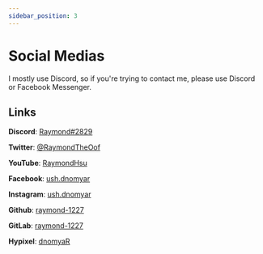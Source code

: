 ```yaml
---
sidebar_position: 3
---
```


# Social Medias

I mostly use Discord, so if you're trying to contact me, please use Discord or Facebook Messenger.

## Links

**Discord**: [Raymond#2829](https://discord.gg/sZmg77n5EC)

**Twitter**: [@RaymondTheOof](https://twitter.com/RaymondTheOof)

**YouTube**: [RaymondHsu](https://youtube.com/RaymondHsu)

**Facebook**: [ush.dnomyar](https://facebook.com/ush.dnomyar)

**Instagram**: [ush.dnomyar](https://instagram.com/ush.dnomyar)

**Github**: [raymond-1227](https://github.com/raymond-1227)

**GitLab**: [raymond-1227](https://gitlab.com/raymond-1227)

**Hypixel**: [dnomyaR](https://hypixel.net/members/dnomyar.1811695)
